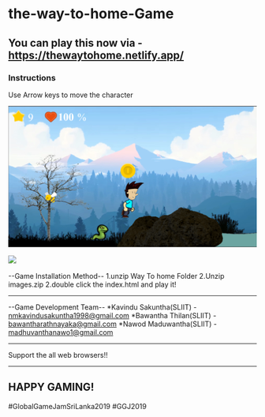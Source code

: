 # the-way-to-home-Game

## You can play this now via - https://thewaytohome.netlify.app/

### Instructions

Use Arrow keys to move the character

![](./images/prev1.png)

![](./images/prev1.gif)


--Game Installation Method--
1.unzip Way To home Folder
2.Unzip images.zip
2.double click the index.html and play it!

-------------------------------------------------

--Game Development Team--
*Kavindu Sakuntha(SLIIT) - nmkavindusakuntha1998@gmail.com
*Bawantha Thilan(SLIIT)	 - bawantharathnayaka@gmail.com	
*Nawod Maduwantha(SLIIT) - madhuvanthanawo1@gmail.com

-------------------------------------------------

Support the all web browsers!!

---------------------------------
HAPPY GAMING!    
---------------------------------
#GlobalGameJamSriLanka2019 #GGJ2019 
